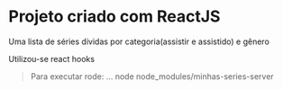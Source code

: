 # Projeto criado com ReactJS

Uma lista de séries dividas por categoria(assistir e assistido) e gênero

Utilizou-se react hooks

> Para executar rode: ... node node_modules/minhas-series-server
